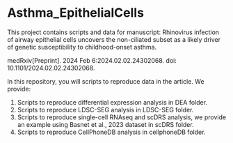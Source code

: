 # Asthma_EpithelialCells
This project contains scripts and data for manuscript: Rhinovirus infection of airway epithelial cells uncovers the non-ciliated subset as a likely driver of genetic susceptibility to childhood-onset asthma.

medRxiv[Preprint]. 2024 Feb 6:2024.02.02.24302068. doi: 10.1101/2024.02.02.24302068.

In this repository, you will scripts to reproduce data in the article.
We provide:
1) Scripts to reproduce differential expression analysis in DEA folder.
2) Scripts to reproduce LDSC-SEG analysis in LDSC-SEG folder.
3) Scripts to reproduce single-cell RNAseq and scDRS analysis, we provide an example using Basnet et al., 2023 dataset in scDRS folder.
4) Scripts to reproduce CellPhoneDB analysis in cellphoneDB folder.
